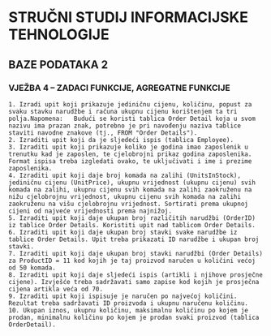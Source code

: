 # STRUČNI STUDIJ INFORMACIJSKE TEHNOLOGIJE 
## BAZE PODATAKA 2

### VJEŽBA 4 – ZADACI FUNKCIJE, AGREGATNE FUNKCIJE
    1. Izradi upit koji prikazuje jediničnu cijenu, količinu, popust za svaku stavku narudžbe i računa ukupnu cijenu korištenjem ta tri polja.Napomena:   Budući se koristi tablica Order Detail koja u svom nazivu ima prazan znak, potrebno je pri navođenju naziva tablice staviti navodne znakove (tj., FROM "Order Details").
    2. Izraditi upit koji da je sljedeći ispis (tablica Employee).
    3. Izraditi upit koji prikazuje koliko je godina imao zaposlenik u trenutku kad je zaposlen, te cjelobrojni prikaz godina zaposlenika. Format ispisa treba izgledati ovako, te uključivati i ime i prezime zaposlenika.
    4. Izraditi upit koji daje broj komada na zalihi (UnitsInStock), jediničnu cijenu (UnitPrice), ukupnu vrijednost (ukupnu cijenu) svih komada na zalihi, ukupnu cijenu svih komada na zalihi zaokruženu na nižu cjelobrojnu vrijednost, ukupnu cijenu svih komada na zalihi zaokruženu na višu cjelobrojnu vrijednost. Sortirati prema ukupnoj cijeni od najveće vrijednosti prema najnižoj. 
    5. Izraditi upit koji daje ukupan broj različitih narudžbi (OrderID) iz tablice Order Details. Koristiti upit nad tablicom Order Details.
    6. Izraditi upit koji daje ukupan broj stavki svake narudžbe iz tablice Order Details. Upit treba prikazati ID narudžbe i ukupan broj stavki.
    7. Izraditi upit koji daje ukupan broj stavki narudžbi (Order Details) za ProductID = 11 kod kojih je taj proizvod naručen u količini većoj od 50 komada.
    8. Izraditi upit koji daje sljedeći ispis (artikli i njihove prosječne cijene). Izvješće treba sadržavati samo zapise kod kojih je prosječna cijena artikla veća od 70.
    9. Izraditi upit koji ispisuje je naručen po najvećoj količini. Rezultat treba sadržavati ID proizvoda i ukupnu naručenu količinu.
    10. Ukupan iznos, ukupnu količinu, maksimalnu količinu po kojem je prodan, minimalnu količinu po kojem je prodan svaki proizvod (tablica OrderDetail).
